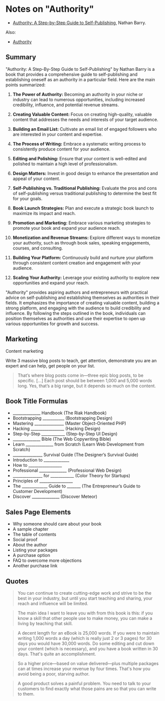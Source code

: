 # Notes on "Authority"

* [Authority: A Step-by-Step Guide to Self-Publishing](https://amzn.to/458KQgN), Nathan Barry.

Also:

* [Authority](https://nathanbarry.com/authority/)

## Summary

"Authority: A Step-By-Step Guide to Self-Publishing" by Nathan Barry is a book that provides a comprehensive guide to self-publishing and establishing oneself as an authority in a particular field. Here are the main points summarized:

1. **The Power of Authority:** Becoming an authority in your niche or industry can lead to numerous opportunities, including increased credibility, influence, and potential revenue streams.

2. **Creating Valuable Content:** Focus on creating high-quality, valuable content that addresses the needs and interests of your target audience.

3. **Building an Email List:** Cultivate an email list of engaged followers who are interested in your content and expertise.

4. **The Process of Writing:** Embrace a systematic writing process to consistently produce content for your audience.

5. **Editing and Polishing:** Ensure that your content is well-edited and polished to maintain a high level of professionalism.

6. **Design Matters:** Invest in good design to enhance the presentation and appeal of your content.

7. **Self-Publishing vs. Traditional Publishing:** Evaluate the pros and cons of self-publishing versus traditional publishing to determine the best fit for your goals.

8. **Book Launch Strategies:** Plan and execute a strategic book launch to maximize its impact and reach.

9. **Promotion and Marketing:** Embrace various marketing strategies to promote your book and expand your audience reach.

10. **Monetization and Revenue Streams:** Explore different ways to monetize your authority, such as through book sales, speaking engagements, courses, and consulting.

11. **Building Your Platform:** Continuously build and nurture your platform through consistent content creation and engagement with your audience.

12. **Scaling Your Authority:** Leverage your existing authority to explore new opportunities and expand your reach.

"Authority" provides aspiring authors and entrepreneurs with practical advice on self-publishing and establishing themselves as authorities in their fields. It emphasizes the importance of creating valuable content, building a strong platform, and engaging with the audience to build credibility and influence. By following the steps outlined in the book, individuals can position themselves as authorities and use their expertise to open up various opportunities for growth and success.




## Marketing

Content marketing

Write 3 massive blog posts to teach, get attention, demonstrate you are an expert and can help, get people on your list.

> That’s where blog posts come in—three epic blog posts, to be specific. [...] Each post should be between 1,000 and 5,000 words long. Yes, that’s a big range, but it depends so much on the content.


## Book Title Formulas

* ______________ Handbook (The Riak Handbook)
* Bootstrapping ___________ (Bootstrapping Design)
* Mastering _______________ (Master Object-Oriented PHP)
* Hacking _________________ (Hacking Design)
* Step-by-Step ____________ (Step-by-Step UI Design)
* ______________ Bible (The Web Copywriting Bible)
* Learn ______________ from Scratch (Learn Web Development from Scratch)
* _______________ Survival Guide (The Designer’s Survival Guide)
* Introduction to _____________
* How to _________________
* Professional ______________ (Professional Web Design)
* _______________ for ____________ (Color Theory for Startups)
* Principles of _________________
* The _____________ Guide to _______ (The Entrepreneur’s Guide to Customer Development)
* Discover ______________ (Discover Meteor)

## Sales Page Elements

* Why someone should care about your book
* A sample chapter
* The table of contents
* Social proof
* About the author
* Listing your packages
* A purchase option
* FAQ to overcome more objections
* Another purchase link



## Quotes

> You can continue to create cutting-edge work and strive to be the best in your industry, but until you start teaching and sharing, your reach and influence will be limited.

> The main idea I want to leave you with from this book is this: if you know a skill that other people use to make money, you can make a living by teaching that skill.

> A decent length for an eBook is 25,000 words. If you were to maintain writing 1,000 words a day (which is really just 2 or 3 pages) for 30 days you would have 30,000 words. Do some editing and cut down your content (which is necessary), and you have a book written in 30 days. That's quite an accomplishment.

> So a higher price—based on value delivered—plus multiple packages can at times increase your revenue by four times. That's how you avoid being a poor, starving author.

> A good product solves a painful problem. You need to talk to your customers to find exactly what those pains are so that you can write to them.


